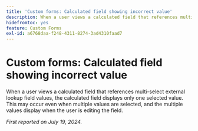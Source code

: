 ```yaml
---
title: 'Custom forms: Calculated field showing incorrect value'
description: When a user views a calculated field that references multi-select external lookup field values, the calculated field displays only one selected value. This may occur even when multiple values are selected, and the multiple values display when the user is editing the field.
hidefromtoc: yes
feature: Custom Forms
exl-id: a6768daa-f248-4311-8274-3ad4310faad7
---
```

# Custom forms: Calculated field showing incorrect value 

When a user views a calculated field that references multi-select external lookup field values, the calculated field displays only one selected value. This may occur even when multiple values are selected, and the multiple values display when the user is editing the field.

_First reported on July 19, 2024._
